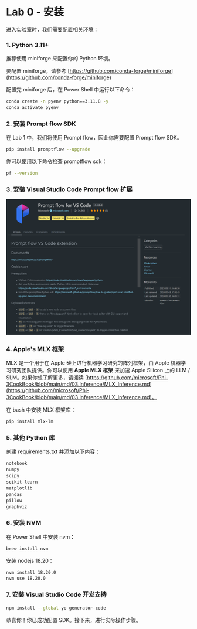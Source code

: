 # Lab 0 - 安装

进入实验室时，我们需要配置相关环境：

### 1. Python 3.11+

推荐使用 miniforge 来配置你的 Python 环境。

要配置 miniforge，请参考 [https://github.com/conda-forge/miniforge](https://github.com/conda-forge/miniforge)

配置完 miniforge 后，在 Power Shell 中运行以下命令：

```bash
conda create -n pyenv python==3.11.8 -y
conda activate pyenv
```

### 2. 安装 Prompt flow SDK

在 Lab 1 中，我们将使用 Prompt flow，因此你需要配置 Prompt flow SDK。

```bash
pip install promptflow --upgrade
```

你可以使用以下命令检查 promptflow sdk：

```bash
pf --version
```

### 3. 安装 Visual Studio Code Prompt flow 扩展

![pf](../../../../../../../imgs/07/01/pf_ext.png)

### 4. Apple's MLX 框架

MLX 是一个用于在 Apple 硅上进行机器学习研究的阵列框架，由 Apple 机器学习研究团队提供。你可以使用 **Apple MLX 框架** 来加速 Apple Silicon 上的 LLM / SLM。如果你想了解更多，请阅读 [https://github.com/microsoft/Phi-3CookBook/blob/main/md/03.Inference/MLX_Inference.md](https://github.com/microsoft/Phi-3CookBook/blob/main/md/03.Inference/MLX_Inference.md)。

在 bash 中安装 MLX 框架库：

```bash
pip install mlx-lm
```

### 5. 其他 Python 库

创建 requirements.txt 并添加以下内容：

```txt
notebook
numpy 
scipy 
scikit-learn 
matplotlib 
pandas 
pillow 
graphviz
```

### 6. 安装 NVM

在 Power Shell 中安装 nvm：

```bash
brew install nvm
```

安装 nodejs 18.20：

```bash
nvm install 18.20.0
nvm use 18.20.0
```

### 7. 安装 Visual Studio Code 开发支持

```bash
npm install --global yo generator-code
```

恭喜你！你已成功配置 SDK。接下来，进行实际操作步骤。